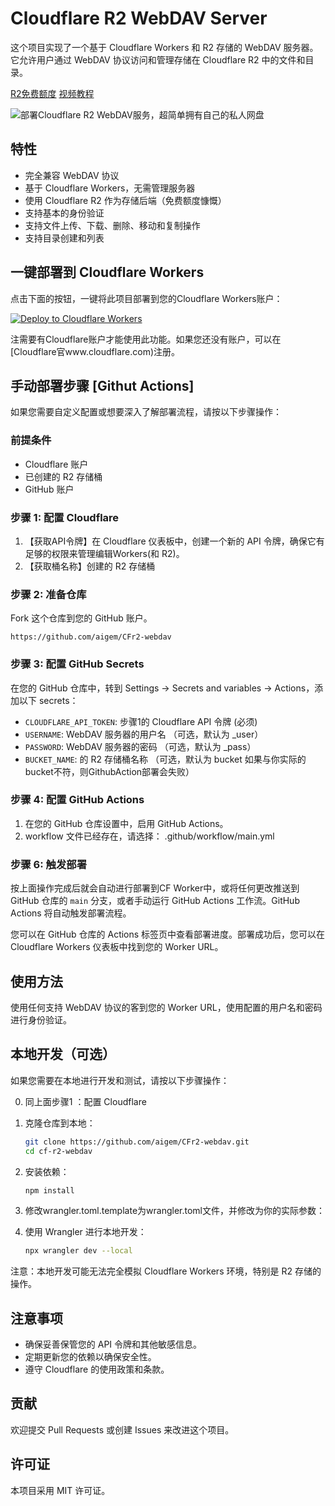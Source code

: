 # Cloudflare R2 WebDAV Server

这个项目实现了一个基于 Cloudflare Workers 和 R2 存储的 WebDAV 服务器。它允许用户通过 WebDAV 协议访问和管理存储在 Cloudflare R2 中的文件和目录。

[R2免费额度](https://developers.cloudflare.com/r2/pricing/)  [视频教程](https://www.bilibili.com/video/BV1mh4peNECe/)

![部署Cloudflare R2 WebDAV服务，超简单拥有自己的私人网盘](https://raw.githubusercontent.com/aigem/CFr2-webdav/main/%E5%85%8D%E8%B4%B9%E4%B8%80%E9%94%AE%E9%83%A8%E7%BD%B2Cloudflare%20R2%20WebDAV%E6%9C%8D%E5%8A%A1%EF%BC%8C%E8%B6%85%E7%AE%80%E5%8D%95%E6%8B%A5%E6%9C%89%E8%87%AA%E5%B7%B1%E7%9A%84%E7%A7%81%E4%BA%BA%E7%BD%91%E7%9B%98-%E5%B0%81%E9%9D%A2.jpg)

## 特性

- 完全兼容 WebDAV 协议
- 基于 Cloudflare Workers，无需管理服务器
- 使用 Cloudflare R2 作为存储后端（免费额度慷慨）
- 支持基本的身份验证
- 支持文件上传、下载、删除、移动和复制操作
- 支持目录创建和列表

## 一键部署到 Cloudflare Workers

点击下面的按钮，一键将此项目部署到您的Cloudflare Workers账户：

[![Deploy to Cloudflare Workers](https://deploy.workers.cloudflare.com/button)](https://deploy.workers.cloudflare.com/?url=https://github.com/aigem/CFr2-webdav)

注需要有Cloudflare账户才能使用此功能。如果您还没有账户，可以在[Cloudflare官www.cloudflare.com)注册。

## 手动部署步骤 [Githut Actions]

如果您需要自定义配置或想要深入了解部署流程，请按以下步骤操作：

### 前提条件

- Cloudflare 账户
- 已创建的 R2 存储桶
- GitHub 账户

### 步骤 1: 配置 Cloudflare

1. 【获取API令牌】在 Cloudflare 仪表板中，创建一个新的 API 令牌，确保它有足够的权限来管理编辑Workers(和 R2)。
2. 【获取桶名称】创建的 R2 存储桶

### 步骤 2: 准备仓库

Fork 这个仓库到您的 GitHub 账户。
```
https://github.com/aigem/CFr2-webdav
```

### 步骤 3: 配置 GitHub Secrets

在您的 GitHub 仓库中，转到 Settings -> Secrets and variables -> Actions，添加以下 secrets：

- `CLOUDFLARE_API_TOKEN`: 步骤1的 Cloudflare API 令牌 (必须)
- `USERNAME`: WebDAV 服务器的用户名 （可选，默认为 _user）
- `PASSWORD`: WebDAV 服务器的密码 （可选，默认为 _pass）
- `BUCKET_NAME`: 的 R2 存储桶名称 （可选，默认为 bucket 如果与你实际的bucket不符，则GithubAction部署会失败）

### 步骤 4: 配置 GitHub Actions

1. 在您的 GitHub 仓库设置中，启用 GitHub Actions。
2. workflow 文件已经存在，请选择： .github/workflow/main.yml

### 步骤 6: 触发部署

按上面操作完成后就会自动进行部署到CF Worker中，或将任何更改推送到 GitHub 仓库的 `main` 分支，或者手动运行 GitHub Actions 工作流。GitHub Actions 将自动触发部署流程。

您可以在 GitHub 仓库的 Actions 标签页中查看部署进度。部署成功后，您可以在 Cloudflare Workers 仪表板中找到您的 Worker URL。

## 使用方法

使用任何支持 WebDAV 协议的客到您的 Worker URL，使用配置的用户名和密码进行身份验证。


## 本地开发（可选）

如果您需要在本地进行开发和测试，请按以下步骤操作：

0. 同上面步骤1 ：配置 Cloudflare

1. 克隆仓库到本地：
   ```bash
   git clone https://github.com/aigem/CFr2-webdav.git
   cd cf-r2-webdav
   ```

2. 安装依赖：
   ```bash
   npm install
   ```

3. 修改wrangler.toml.template为wrangler.toml文件，并修改为你的实际参数：
  
4. 使用 Wrangler 进行本地开发：
   ```bash
   npx wrangler dev --local
   ```

注意：本地开发可能无法完全模拟 Cloudflare Workers 环境，特别是 R2 存储的操作。

## 注意事项

- 确保妥善保管您的 API 令牌和其他敏感信息。
- 定期更新您的依赖以确保安全性。
- 遵守 Cloudflare 的使用政策和条款。

## 贡献

欢迎提交 Pull Requests 或创建 Issues 来改进这个项目。

## 许可证

本项目采用 MIT 许可证。
